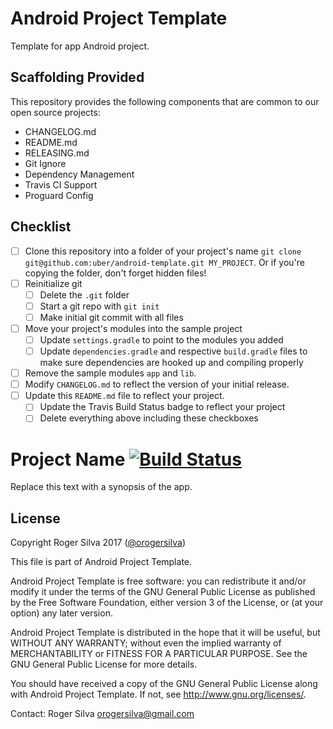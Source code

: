 Android Project Template
========

Template for app Android project.

## Scaffolding Provided

This repository provides the following components that are common to our open source projects:

- CHANGELOG.md
- README.md
- RELEASING.md
- Git Ignore
- Dependency Management
- Travis CI Support
- Proguard Config

## Checklist

- [ ] Clone this repository into a folder of your project's name `git clone git@github.com:uber/android-template.git MY_PROJECT`. Or if you're copying the folder, don't forget hidden files!
- [ ] Reinitialize git
    - [ ] Delete the `.git` folder
    - [ ] Start a git repo with `git init`
    - [ ] Make initial git commit with all files
- [ ] Move your project's modules into the sample project
    - [ ] Update `settings.gradle` to point to the modules you added
    - [ ] Update `dependencies.gradle` and respective `build.gradle` files to make sure dependencies are hooked up and compiling properly
- [ ] Remove the sample modules `app` and `lib`.
- [ ] Modify `CHANGELOG.md` to reflect the version of your initial release.
- [ ] Update this `README.md` file to reflect your project.
    - [ ] Update the Travis Build Status badge to reflect your project
    - [ ] Delete everything above including these checkboxes

# Project Name [![Build Status](https://travis-ci.org/uber/your-project.svg?branch=master)](https://travis-ci.org/uber/your-project)

Replace this text with a synopsis of the app.

## License

Copyright Roger Silva 2017 ([@orogersilva](https://www.linkedin.com/in/orogersilva))

This file is part of Android Project Template.

Android Project Template is free software: you can redistribute it and/or modify
it under the terms of the GNU General Public License as published by
the Free Software Foundation, either version 3 of the License, or
(at your option) any later version.

Android Project Template is distributed in the hope that it will be useful,
but WITHOUT ANY WARRANTY; without even the implied warranty of
MERCHANTABILITY or FITNESS FOR A PARTICULAR PURPOSE.  See the
GNU General Public License for more details.

You should have received a copy of the GNU General Public License
along with Android Project Template.  If not, see <http://www.gnu.org/licenses/>.

Contact: Roger Silva [orogersilva@gmail.com](mailto:orogersilva@gmail.com)